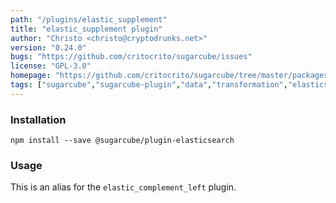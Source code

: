 ```yaml
---
path: "/plugins/elastic_supplement"
title: "elastic_supplement plugin"
author: "Christo <christo@cryptodrunks.net>"
version: "0.24.0"
bugs: "https://github.com/critocrito/sugarcube/issues"
license: "GPL-3.0"
homepage: "https://github.com/critocrito/sugarcube/tree/master/packages/plugin-elasticsearch#readme"
tags: ["sugarcube","sugarcube-plugin","data","transformation","elasticsearch","data storage"]
---
```


### Installation
    npm install --save @sugarcube/plugin-elasticsearch


### Usage
This is an alias for the `elastic_complement_left` plugin.
